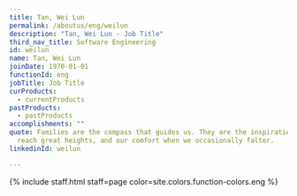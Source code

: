 ```yaml
---
title: Tan, Wei Lun
permalink: /aboutus/eng/weilun
description: "Tan, Wei Lun - Job Title"
third_nav_title: Software Engineering
id: weilun
name: Tan, Wei Lun
joinDate: 1970-01-01
functionId: eng
jobTitle: Job Title
curProducts:
  - currentProducts
pastProducts:
  - pastProducts
accomplishments: ""
quote: Families are the compass that guides us. They are the inspiration to
  reach great heights, and our comfort when we occasionally falter.
linkedinId: weilun

---
```


{% include staff.html staff=page color=site.colors.function-colors.eng %}
